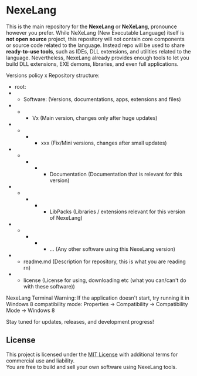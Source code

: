 # NexeLang
This is the main repository for the **NexeLang** or **NeXeLang**, pronounce however you prefer.
While NeXeLang (New Executable Language) itself is **not open source** project, this repository will not contain core components or source code related to the language.
Instead repo will be used to share **ready-to-use tools**, such as IDEs, DLL extensions, and utilities related to the language.
Nevertheless, NexeLang already provides enough tools to let you build DLL extensions, EXE demons, libraries, and even full applications.

Versions policy x Repository structure:
- root:
- - Software:           (Versions, documentations, apps, extensions and files)
- - - Vx                (Main version, changes only after huge updates)
- - - - xxx             (Fix/Mini versions, changes after small updates)
- - - - - Documentation (Documentation that is relevant for this version)
- - - - - LibPacks      (Libraries / extensions relevant for this version of NexeLang)
- - - - - ...           (Any other software using this NexeLang version)
- - readme.md           (Description for repository, this is what you are reading rn)
- - license             (License for using, downloading etc (what you can/can't do with these software))

NexeLang Terminal Warning: If the application doesn't start, try running it in Windows 8 compatibility mode:
Properties → Compatibility → Compatibility Mode → Windows 8


Stay tuned for updates, releases, and development progress!



## License

This project is licensed under the [MIT License](LICENSE) with additional terms for commercial use and liability.  
You are free to build and sell your own software using NexeLang tools.
